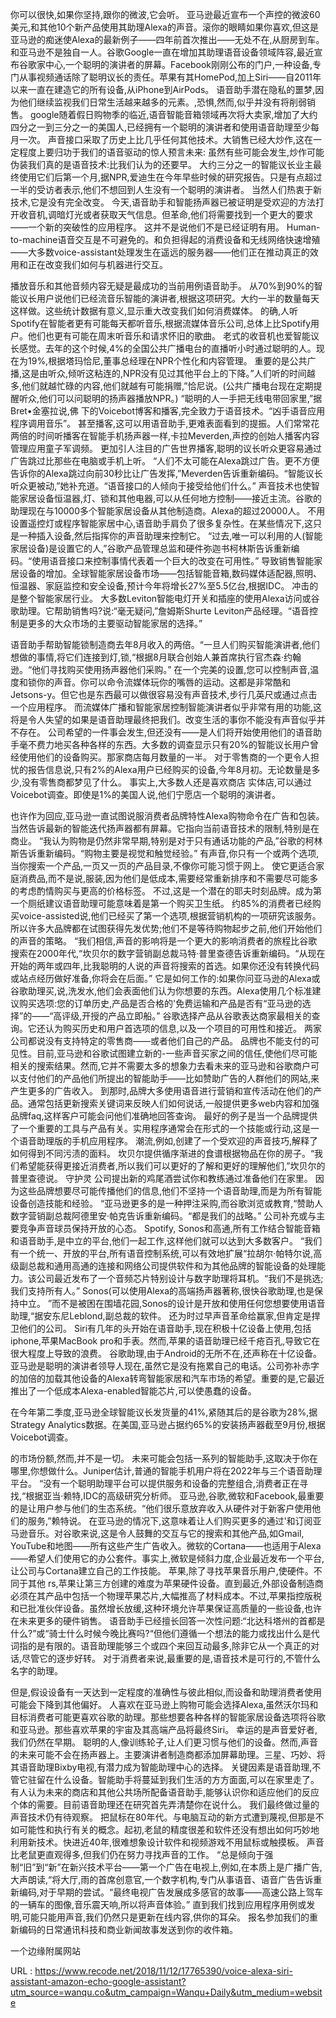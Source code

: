 你可以很快,如果你坚持,跟你的微波,它会听。 
 亚马逊最近宣布一个声控的微波60美元,和其他10个新产品使用其助理Alexa的声音。滚你的眼睛如果你喜欢,但这是亚马逊的痴迷使Alexa的最新例子——四年前首次推出——无处不在,从厨房到车。 
 和亚马逊不是独自一人。谷歌Google一直在增加其助理语音设备领域阵容,最近宣布谷歌家中心,一个聪明的演讲者的屏幕。Facebook刚刚公布的门户,一种设备,专门从事视频通话除了聪明议长的责任。苹果有其HomePod,加上Siri——自2011年以来一直在建造它的所有设备,从iPhone到AirPods。 
 语音助手潜在隐私的噩梦,因为他们继续监视我们日常生活越来越多的元素。,恐惧,然而,似乎并没有将削弱销售。 
 google随着假日购物季的临近,语音智能音箱领域再次将大卖家,增加了大约四分之一到三分之一的美国人,已经拥有一个聪明的演讲者和使用语音助理至少每月一次。 
 声音接口采取了历史上比几乎任何其他技术。大销售已经大炒作,这在一定程度上要归功于我们的语音驱动的惊人预言未来: 
 虽然有些可能会发生,炒作可能伪装我们真的是语音技术:比我们认为的还要早。 
 大约三分之一的智能议长业主最终使用它们后第一个月,据NPR,爱迪生在今年早些时候的研究报告。只是有点超过一半的受访者表示,他们不想回到人生没有一个聪明的演讲者。 
 当然人们热衷于新技术,它是没有完全改变。 
 今天,语音助手和智能扬声器已被证明是受欢迎的方法打开收音机,调暗灯光或者获取天气信息。但革命,他们将需要找到一个更大的要求——一个新的突破性的应用程序。 
 这并不是说他们不是已经证明有用。 
 Human-to-machine语音交互是不可避免的。和负担得起的消费设备和无线网络快速增殖——大多数voice-assistant处理发生在遥远的服务器——他们正在推动真正的效用和正在改变我们如何与机器进行交互。 
  
  
 播放音乐和其他音频内容无疑是最成功的当前用例语音助手。 
 从70%到90%的智能议长用户说他们已经流音乐智能的演讲者,根据这项研究。大约一半的数量每天这样做。这些统计数据有意义,显示重大改变我们如何消费媒体。 
 的确,人听Spotify在智能者更有可能每天都听音乐,根据流媒体音乐公司,总体上比Spotify用户。他们也更有可能在周末听音乐和请求怀旧的歌曲。 
 老式的收音机也爱智能议长感觉。去年的这个时候,4%的全国公共广播电台的直播听小时通过聪明的人。现在为19%,根据塔玛恰尼,董事总经理在NPR个性化和内容管理。 
 重要的是公共广播,这是由听众,倾听这粘连的,NPR没有见过其他平台上的下降。”人们听的时间越多,他们就越忙碌的内容,他们就越有可能捐赠,”恰尼说。(公共广播电台现在定期提醒听众,他们可以问聪明的扬声器播放NPR。) 
 “聪明的人一手把无线电带回家里,”据Bret•金塞拉说,佛 
 下的Voicebot博客和播客,完全致力于语音技术。“凶手语音应用程序调用音乐”。 
 甚至播客,这可以用语音助手,更难表面看到的提振。人们常常花两倍的时间听播客在智能手机扬声器一样,卡拉Meverden,声控的创始人播客内容管理应用童子军调频。 
 更加引人注目的广告世界播客,聪明的议长听众更容易通过广告跳过比那些在电脑或手机上听。 
 “人们不太可能在Alexa跳过广告。更不方便告诉你的Alexa跳过向前30秒比让广告发挥,”Meverden告诉重新编码。“智能议长听众更被动,”她补充道。“语音接口的人倾向于接受给他们什么。” 
 声音技术也使智能家居设备恒温器,灯、锁和其他电器,可以从任何地方控制——接近主流。谷歌的助理现在与10000多个智能家居设备从其他制造商。Alexa的超过20000人。 
 不用设置遥控灯或程序智能家居中心,语音助手肩负了很多复杂性。在某些情况下,这只是一种插入设备,然后指挥你的声音助理来控制它。 
 “过去,唯一可以利用的人(智能家居设备)是设置它的人,”谷歌产品管理总监和硬件弥迦书柯林斯告诉重新编码。“使用语音接口来控制事情代表着一个巨大的改变在可用性。” 
 导致销售智能家居设备的增加。全球智能家居设备市场——包括智能音箱,数码媒体适配器,照明、恒温器、家庭监控和安全设备,预计今年将增长27%至5.5亿台,根据IDC。 
 冲击的是整个智能家居行业。 
 大多数Leviton智能电灯开关和插座的使用Alexa访问或谷歌助理。它帮助销售吗?说:“毫无疑问,”詹姆斯Shurte Leviton产品经理。“语音控制是更多的大众市场的主要驱动智能家居的选择。” 
  
  
 语音助手帮助智能锁制造商去年8月收入的两倍。“一旦人们购买智能演讲者,他们想做的事情,将它们连接到灯,锁,“根据8月联合创始人兼首席执行官杰森·约翰逊。“他们寻找购买使用扬声器他们采购。” 
 在一个完美的设置,您可以控制声音,温度和锁你的声音。你可以命令流媒体玩你的嘴唇的运动。这都是非常酷和Jetsons-y。但它也是东西最可以做很容易没有声音技术,步行几英尺或通过点击一个应用程序。 
 而流媒体广播和智能家居控制智能演讲者似乎非常有用的功能,这将是令人失望的如果是语音助理最终把我们。改变生活的事你不能没有声音似乎并不存在。 
 公司希望的一件事会发生,但还没有——是人们将开始使用他们的语音助手毫不费力地买各种各样的东西。大多数的调查显示只有20%的智能议长用户曾经使用他们的设备购买。那家商店每月数量的一半。 
 对于零售商的一个更令人担忧的报告信息说,只有2%的Alexa用户已经购买的设备,今年8月初。无论数量是多少,没有零售商都梦见了什么。 
 事实上,大多数人还是喜欢商店 
 实体店,可以通过Voicebot调查。即使是1%的美国人说,他们宁愿店一个聪明的演讲者。 
  
 也许作为回应,亚马逊一直试图说服消费者品牌特性Alexa购物命令在广告和包装。 
 当然告诉最新的智能迭代扬声器都有屏幕。它指向当前语音技术的限制,特别是在商业。 
 “我认为购物是仍然非常早期,特别是对于只有通话功能的产品,”谷歌的柯林斯告诉重新编码。“购物主要是视觉和触觉经验。” 
 有声音,你只有一个或两个选项,当你搜索一个产品,一页又一页的产品目录,不像你可能习惯于网上。 
 使它更适合家庭消费品,而不是说,服装,因为他们是低成本,需要经常重新排序和不需要尽可能多的考虑酌情购买与更高的价格标签。 
 不过,这是一个潜在的耶夫时刻品牌。成为第一个厕纸建议语音助理可能意味着是第一个购买卫生纸。 
 约85%的消费者已经购买voice-assisted说,他们已经买了第一个选项,根据营销机构的一项研究该服务。 
 所以许多大品牌都在试图获得先发优势;他们不是等待购物起步之前,他们开始他们的声音的策略。 
 “我们相信,声音的影响将是一个更大的影响消费者的旅程比谷歌搜索在2000年代,“坎贝尔的数字营销副总裁马特·普里查德告诉重新编码。“从现在开始的两年或四年,比我聪明的人说的声音将搜索的首选。如果你还没有转换代码或站点经历做好准备,你将会在后面。” 
 它是如何工作的:如果你问亚马逊的Alexa或谷歌助理买,说,洗发水,他们会表面他们认为你想要的东西。Alexa使用几个标准建议购买选项:您的订单历史,产品是否合格的'免费运输和产品是否有“亚马逊的选择”的——“高评级,开授的产品立即船。” 
 谷歌选择产品从谷歌表达商家最相关的查询。它还认为购买历史和用户首选项的信息,以及一个项目的可用性和接近。 
 两家公司都说没有支持特定的零售商——或者他们自己的产品。 
 品牌也不能支付的可见性。目前,亚马逊和谷歌试图建立新的-一些声音买家之间的信任,使他们尽可能相关的搜索结果。然而,它并不需要太多的想象力去看未来的亚马逊和谷歌商户可以支付他们的产品他们所提出的智能助手——比如赞助广告的人群他们的网站,来产生更多的广告收入。 
 到那时,品牌大多使用语音进行营销和宣传活动在他们的产品。通常包括更新搜索关键词来反映人们如何说话,一般提供更多web内容和加强品牌faq,这样客户可能会问他们准确地回答查询。 
 最好的例子是当一个品牌提供了一个重要的工具与产品有关。实用程序通常会在形式的一个技能或行动,这是一个语音助理版的手机应用程序。 
 潮流,例如,创建了一个受欢迎的声音技巧,解释了如何得到不同污渍的面料。 
 坎贝尔提供循序渐进的食谱根据物品在你的房子。“我们希望能获得更接近消费者,所以我们可以更好的了解和更好的理解他们,”坎贝尔的普里查德说。 
 守护灵 
 公司提出新的鸡尾酒尝试你和教练通过准备他们在家里。 
 因为这些品牌想要尽可能传播他们的信息,他们不坚持一个语音助理,而是为所有智能设备创造技能和经验。 
 “亚马逊更多的是一种押注采购,而谷歌浏览或教育,“赞助人数字营销副总裁阿德里安·帕克告诉重新编码。“都是我们的战略。” 
 公司补充或与主要竞争声音球员保持开放的心态。 
 Spotify, Sonos和高通,所有工作结合智能音箱和语音助手,是中立的平台,他们一起工作,这样他们就可以达到大多数客户。 
 “我们有一个统一、开放的平台,所有语音控制系统,可以有效地扩展“拉胡尔·帕特尔说,高级副总裁和通用高通的连接和网络公司提供软件和为其他品牌的智能设备的处理能力。该公司最近发布了一个音频芯片特别设计与数字助理将耳机。“我们不是挑选;我们支持所有人。” 
 Sonos(可以使用Alexa的高端扬声器著称,很快谷歌助理,也是保持中立。 
 ”而不是被困在围墙花园,Sonos的设计是开放和使用任何您想要使用语音助理,“据安东尼Leblond,副总裁的软件。 
 还为时过早声音革命给赢家,但肯定是捍卫他们的公司。 
 Siri有几年的头开始在语音助手,现在积极十亿设备上使用,包括iphone,苹果MacBook pro和手表。然而,苹果的语音助理已经千疮百孔,导致它在很大程度上导致的浪费。 
 谷歌助理,由于Android的无所不在,还声称在十亿设备。 
 亚马逊是聪明的演讲者领导人现在,虽然它是没有拖累自己的电话。公司弥补赤字的加倍的加载其他设备的Alexa转弯智能家居和汽车市场的希望。重要的是,它最近推出了一个低成本Alexa-enabled智能芯片,可以使愚蠢的设备。 
  
 在今年第二季度,亚马逊全球智能议长发货量的41%,紧随其后的是谷歌为28%,据Strategy Analytics数据。在美国,亚马逊占据约65%的安装扬声器截至9月份,根据Voicebot调查。 
  
  
 的市场份额,然而,并不是一切。 
 未来可能会包括一系列的智能助手,这取决于你在哪里,你想做什么。Juniper估计,普通的智能手机用户将在2022年与三个语音助理平台。 
 “没有一个聪明助理平台可以提供服务和设备的完整组合,消费者正在寻找,“根据亚当·赖特,IDC的高级研究分析师。 
 亚马逊,谷歌,微软和Facebook,最重要的是让用户参与他们的生态系统。“他们很乐意放弃收入从硬件对于新客户使用他们的服务,”赖特说。 
 在亚马逊的情况下,这意味着让人们购买更多的通过'和订阅亚马逊音乐。对谷歌来说,这是令人鼓舞的交互与它的搜索和其他产品,如Gmail, YouTube和地图——所有这些产生广告收入。微软的Cortana——也适用于Alexa——希望人们使用它的办公套件。事实上,微软是倾斜力度,企业最近发布一个平台,让公司与Cortana建立自己的工作技能。 
 苹果,除了寻找苹果音乐用户,使硬件。不同于其他 
 rs,苹果让第三方创建的难度为苹果硬件设备。直到最近,外部设备制造商必须在其产品中包括一个物理苹果芯片,大幅推高了材料成本。不过,苹果指控版税和已批准伙伴设备。虽然增长放缓,这种环境允许苹果保证高质量的一些设备,也许在未来更多的硬件销售。 
 语音助手已经擅长回答一次性问题:“北达科塔州的首都是什么?”或“骑士什么时候今晚比赛吗?“但他们遵循一个想法的能力或找出什么是代词指的是有限的。语音助理能够三个或四个来回互动最多,除非它从一个真正的对话,尽管它的逐步好转。 
 对于消费者来说,最重要的是,语音技术是可行的,不管什么名字的助理。 
  
  
 但是,假设设备有一天达到一定程度的准确性与彼此相似,而设备和助理消费者使用可能会下降到其他偏好。 
 人喜欢在亚马逊上购物可能会选择Alexa,虽然沃尔玛和目标消费者可能更喜欢谷歌的助理。那些想要各种各样的智能家居设备选项将谷歌和亚马逊。那些喜欢苹果的宇宙及其高端产品将最终Siri。 
 幸运的是声音爱好者,我们仍然在早期。 
 聪明的人,像训练轮子,让人们更习惯与他们的设备。然而,声音的未来可能不会在扬声器上。主要演讲者制造商都添加屏幕助理。三星、巧妙、将其语音助理Bixby电视,有潜力成为智能助理中心的选择。 
 关键因素是语音助理,不管它驻留在什么设备。智能助手将蔓延到我们生活的方方面面,可以在家里走了。 
 有人认为未来的商店和其他公共场所配备语音助手,能够认识你和适应他们的反应个体的需要。目前语音助理还在研究首先弄清楚你在说什么。 
 我们最终做过量的声音技术仍有待观察。 
 把鼠标在80年代。与电脑互动的新方式遭到蔑视,但那是不如可能性和执行有关的概念。起初,老鼠的精度很差和软件还没有想出如何巧妙地利用新技术。快进近40年,很难想象设计软件和视频游戏不用鼠标或触摸板。 
 声音比老鼠更直观得多,但我们仍在努力寻找声音的工作。 
 “总是倾向于强制“旧”到“新”在新兴技术平台——第一个广告在电视上,例如,在本质上是广播广告,大声朗读,“将大厅,雨的首席创意官,一个数字机构,专门从事语音、语音广告告诉重新编码,对于早期的尝试。“最终电视广告发展成多感官的故事——高速公路上驾车的一辆车的图像,音乐震天响,所以将声音体验。” 
 直到我们找到应用程序用例或发明,可能只能用声音,我们仍然只是更新在线内容,供你的耳朵。 
 报名参加我们的重新编码的日常通讯科技和商业新闻故事发送到你的收件箱。 
  
  
  
 一个边缘附属网站 
  
   
  URL : https://www.recode.net/2018/11/12/17765390/voice-alexa-siri-assistant-amazon-echo-google-assistant?utm_source=wanqu.co&utm_campaign=Wanqu+Daily&utm_medium=website